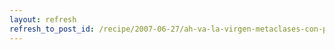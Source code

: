 ```yaml
---
layout: refresh
refresh_to_post_id: /recipe/2007-06-27/ah-va-la-virgen-metaclases-con-python
---
```

